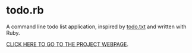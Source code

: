 # todo.rb

A command line todo list application, inspired by [todo.txt][todo.txt] and
written with Ruby.

[CLICK HERE TO GO TO THE PROJECT WEBPAGE][github-page].

[todo.txt]:http://ginatrapani.github.com/todo.txt-cli/
[github-page]:http://danchoi.github.com/todo.rb/
